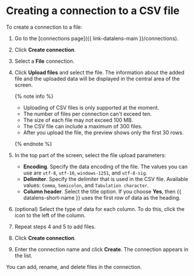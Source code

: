 # Creating a connection to a CSV file

To create a connection to a file:



1. Go to the [connections page]({{ link-datalens-main }}/connections).


1. Click **Create connection**.



1. Select a **File** connection.
1. Click **Upload files** and select the file. The information about the added file and the uploaded data will be displayed in the central area of the screen.

   {% note info %}

   * Uploading of CSV files is only supported at the moment.
   * The number of files per connection can't exceed ten.
   * The size of each file may not exceed 100 MB.
   * The CSV file can include a maximum of 300 files.
   * After you upload the file, the preview shows only the first 30 rows.

   {% endnote %}

1. In the top part of the screen, select the file upload parameters:

   * **Encoding**. Specify the data encoding of the file. The values you can use are `utf-8`, `utf-16`, `windows-1251`, and `utf-8-sig`.
   * **Delimiter**. Specify the delimiter that is used in the CSV file. Available values: `Comma`, `Semicolon`, and `Tabulation character`.
   * **Column header**. Select the title option. If you choose **Yes**, then {{ datalens-short-name }} uses the first row of data as the heading.

1. (optional) Select the type of data for each column. To do this, click the icon to the left of the column.

1. Repeat steps 4 and 5 to add files.
1. Click **Create connection**.
1. Enter the connection name and click **Create**. The connection appears in the list.

You can add, rename, and delete files in the connection.

